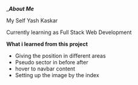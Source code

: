 __________About Me_________

My Self  Yash Kaskar 

Currently learning as Full Stack Web Development




____________What i learned from this project____________

*  Giving the position in different areas
*  Pseudo sector in before after
*  hover to navbar content
*  Setting up the image by the index